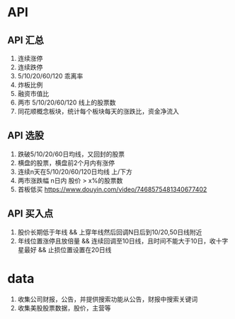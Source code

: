 # API 
## API 汇总
1. 连续涨停
2. 连续跌停
3. 5/10/20/60/120 乖离率
4. 炸板比例
5. 融资市值比
9. 两市 5/10/20/60/120 线上的股票数
10. 同花顺概念板块，统计每个板块每天的涨跌比，资金净流入

## API 选股
1. 跌破5/10/20/60日均线，又回封的股票
2. 横盘的股票，横盘前2个月内有涨停
3. 连续n天在5/10/20/60/120日均线 上/下方
4. 两市涨跌幅 n日内 股价 > x%的股票数
5. 首板低买 https://www.douyin.com/video/7468575481340677402

## API 买入点
1. 股价长期低于年线 && 上穿年线然后回调N日后到10/20,50日线附近
2. 年线位置涨停且放倍量 && 连续回调至10日线，且时间不能大于10日，收十字星最好 && 止损位置设置在20日线



# data
1. 收集公司财报，公告，并提供搜索功能从公告，财报中搜索关键词
2. 收集美股股票数据，股价，主营等